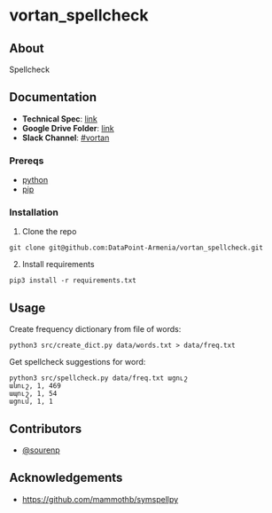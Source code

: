 # vortan_spellcheck

## About

Spellcheck

## Documentation

- **Technical Spec**: [link](https://docs.google.com/document/d/174XceYg-MSX32kfEz-C4bQx8zk43uHebvGSBaEduQWM/edit)
- **Google Drive Folder**: [link](https://drive.google.com/drive/folders/1f1feyB_po6hS7TFvdvPWZ3Q6dSEDjklQ)
- **Slack Channel**: [#vortan](https://datapointarmenia.slack.com/archives/C01LE2ADLFJ)

### Prereqs

- [python](https://www.python.org/downloads/)
- [pip](https://pypi.org/project/pip/)

### Installation

1. Clone the repo
```
git clone git@github.com:DataPoint-Armenia/vortan_spellcheck.git
```
2. Install requirements
```
pip3 install -r requirements.txt
```

## Usage

Create frequency dictionary from file of words:
```
python3 src/create_dict.py data/words.txt > data/freq.txt
```

Get spellcheck suggestions for word:
```
python3 src/spellcheck.py data/freq.txt ացուշ
անուշ, 1, 469
ապուշ, 1, 54
ացում, 1, 1
```

## Contributors

- [@sourenp](https://github.com/sourenp)

## Acknowledgements

- https://github.com/mammothb/symspellpy

